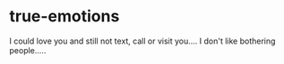 # true-emotions
I could love you and still not text, call or visit you.... I don't like bothering people..... 
